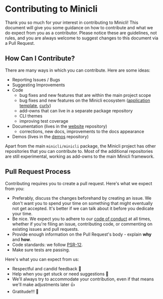 # Contributing to Minicli

Thank you so much for your interest in contributing to Minicli! This document will give you some guidance on how to contribute and what we do expect from you as a contributor. Please notice these are guidelines, not rules, and you are always welcome to suggest changes to this document via a Pull Request.

## How Can I Contribute?

There are many ways in which you can contribute. Here are some ideas:

- Reporting Issues / Bugs
- Suggesting Improvements
- Code 
  - bug fixes and new features that are within the main project scope
  - bug fixes and new features on the Minicli ecosystem ([application template](https://github.com/minicli/application), [curly](https://github.com/minicli/curly))
  - add-owns that can live in a separate package repository
  - CLI themes
  - improving test coverage
- Documentation (lives in the [website](https://github.com/minicli/website) repository)
  - corrections, new docs, improvements to the docs appearance
- Demos (lives in the [demos](https://github.com/minicli/demos) repository)

Apart from the main `minicli/minicli` package, the Minicli project has other repositories that you can contribute to. Most of the additional repositories are still experimental, working as add-owns to the main Minicli framework.

## Pull Request Process

Contributing requires you to create a pull request. Here's what we expect from you:

- Preferably, discuss the changes beforehand by creating an issue. We don't want you to spend your time on something that might eventually not get accepted. It's better if we can talk about it before you dedicate your time.
- Be nice. We expect you to adhere to our [code of conduct](CODE_OF_CONDUCT.md) at all times, whether if you're filing an issue, contributing code, or commenting on existing issues and pull requests.
- Provide enough information on the Pull Request's body - explain **why** and **how**.
- Code standards: we follow [PSR-12](https://www.php-fig.org/psr/psr-12/).
- Make sure tests are passing. 

Here's what you can expect from us:

- Respectful and candid feedback 🤝
- Help when you get stuck or need suggestions 🤲
- We'll always try to accommodate your contribution, even if that means we'll make adjustments later 👍
- Gratitude!!! 🙌
